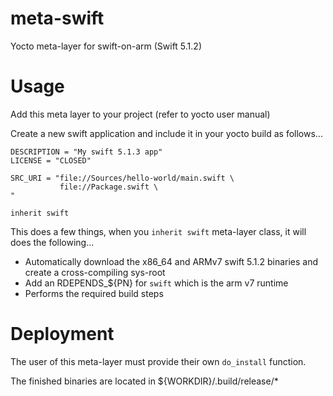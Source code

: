 # meta-swift
Yocto meta-layer for swift-on-arm (Swift 5.1.2)

# Usage

Add this meta layer to your project (refer to yocto user manual)

Create a new swift application and include it in your yocto build as follows...

```
DESCRIPTION = "My swift 5.1.3 app"
LICENSE = "CLOSED"

SRC_URI = "file://Sources/hello-world/main.swift \
           file://Package.swift \
"

inherit swift
```

This does a few things, when you `inherit swift` meta-layer class, it will does the following...

- Automatically download the x86_64 and ARMv7 swift 5.1.2 binaries and create a cross-compiling sys-root
- Add an RDEPENDS_${PN} for `swift` which is the arm v7 runtime
- Performs the required build steps

# Deployment

The user of this meta-layer must provide their own `do_install` function.

The finished binaries are located in ${WORKDIR}/.build/release/*